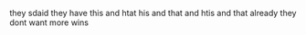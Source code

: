 
they sdaid they have this and htat his and that and htis and that already they dont want more wins
